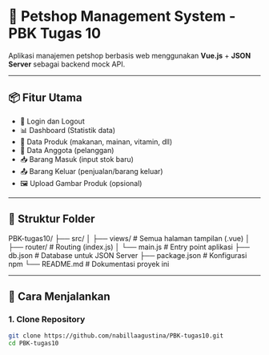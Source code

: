 # 🐾 Petshop Management System - PBK Tugas 10

Aplikasi manajemen petshop berbasis web menggunakan **Vue.js** + **JSON Server** sebagai backend mock API.

---

## 📦 Fitur Utama

- 🔐 Login dan Logout
- 📊 Dashboard (Statistik data)
- 🐶 Data Produk (makanan, mainan, vitamin, dll)
- 👥 Data Anggota (pelanggan)
- 📥 Barang Masuk (input stok baru)
- 📤 Barang Keluar (penjualan/barang keluar)
- 🖼️ Upload Gambar Produk (opsional)

---

## 🧱 Struktur Folder

PBK-tugas10/
├── src/
│ ├── views/ # Semua halaman tampilan (.vue)
│ ├── router/ # Routing (index.js)
│ └── main.js # Entry point aplikasi
├── db.json # Database untuk JSON Server
├── package.json # Konfigurasi npm
└── README.md # Dokumentasi proyek ini


---

## 🚀 Cara Menjalankan

### 1. Clone Repository

```bash
git clone https://github.com/nabillaagustina/PBK-tugas10.git
cd PBK-tugas10
